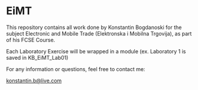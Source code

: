 # EiMT
This repository contains all work done by Konstantin Bogdanoski
for the subject Electronic and Mobile Trade (Elektronska i Mobilna Trgovija), as 
part of his FCSE Course.

Each Laboratory Exercise will be wrapped in a module (ex. Laboratory 1 is saved in KB_EiMT_Lab01)

For any information or questions, feel free to contact me:

konstantin.b@live.com
